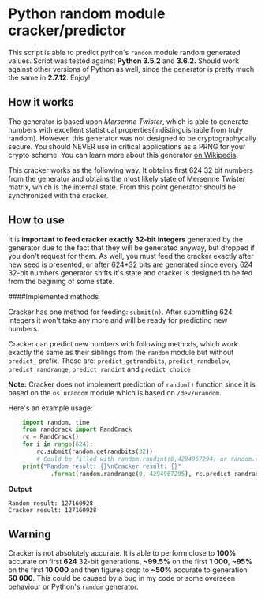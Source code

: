# Python random module cracker/predictor

This script is able to predict python's `random` module random generated values. Script was tested against **Python 3.5.2** and **3.6.2.** Should work against other versions of Python as well, since the generator is pretty much the same in **2.7.12**. Enjoy!

## How it works
The generator is based upon *Mersenne Twister*, which is able to generate numbers with excellent statistical properties(indistinguishable from truly random). However, this generator was not designed to be cryptographycally secure. You should NEVER use in critical applications as a PRNG for your crypto scheme.
You can learn more about this generator [on Wikipedia](https://en.wikipedia.org/wiki/Mersenne_Twister).

This cracker works as the following way. It obtains first 624 32 bit numbers from the generator and obtains the most likely state of Mersenne Twister matrix, which is the internal state. From this point generator should be synchronized with the cracker.

## How to use
It is **important to feed cracker exactly 32-bit integers** generated by the generator due to the fact that they will be generated anyway, but dropped if you don't request for them.
As well, you must feed the cracker exactly after new seed is presented, or after 624*32 bits are generated since every 624 32-bit numbers generator shifts it's state and cracker is designed to be fed from the begining of some state.

####Implemented methods

Cracker has one method for feeding: `submit(n)`. After submitting 624 integers it won't take any more and will be ready for predicting new numbers.

Cracker can predict new numbers with following methods, which work exactly the same as their siblings from the `random` module but without `predict_` prefix. These are: `predict_getrandbits`, `predict_randbelow`, `predict_randrange`,  `predict_randint` and `predict_choice`

**Note:** Cracker does not implement prediction of `random()` function since it is based on the `os.urandom` module which is based on `/dev/urandom`.

Here's an example usage:
```python
	import random, time
	from randcrack import RandCrack
	rc = RandCrack()
	for i in range(624):
	    rc.submit(random.getrandbits(32))
	    # Could be filled with random.randint(0,4294967294) or random.randrange(0,4294967294)
	print("Random result: {}\nCracker result: {}"
			.format(random.randrange(0, 4294967295), rc.predict_randrange(0, 4294967295)))
```
**Output**
	
	Random result: 127160928
	Cracker result: 127160928


## Warning

Cracker is not absolutely accurate. It is able to perform close to **100%** accurate on first **624** 32-bit generations, **~99.5%** on the first **1 000**, **~95%** on the first **10 000** and then figures drop to **~50%** accurate to generation **50 000**. This could be caused by a bug in my code or some overseen behaviour or Python's `random` generator. 
